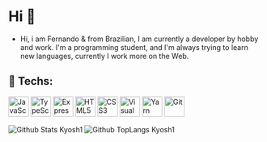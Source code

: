 # Hi 👋 
- Hi, i am Fernando & from Brazilian, I am currently a developer by hobby and work. I'm a programming student, and I'm always trying to learn new languages, currently I work more on the Web.

<div>
    <h2>🔧 Techs:</h2>
    <p>
        <img alt="JavaScript" src="https://cdn.jsdelivr.net/gh/devicons/devicon/icons/nodejs/nodejs-original.svg" width="40"/>
        <img alt="TypeScript" src="https://cdn.jsdelivr.net/gh/devicons/devicon/icons/typescript/typescript-original.svg" width="40"/>
        <img alt="Express.js" src="https://cdn.jsdelivr.net/gh/devicons/devicon/icons/express/express-original.svg" width="40"/>
        <img alt="HTML5" src="https://cdn.jsdelivr.net/gh/devicons/devicon/icons/html5/html5-original-wordmark.svg" width="40"/>
        <img alt="CSS3" src="https://cdn.jsdelivr.net/gh/devicons/devicon/icons/css3/css3-original.svg" width="40"/>
        <img alt="Visual Studio Code" src="https://cdn.jsdelivr.net/gh/devicons/devicon/icons/vscode/vscode-original.svg" width="40"/>
        <img alt="Yarn" src="https://cdn.jsdelivr.net/gh/devicons/devicon/icons/yarn/yarn-original-wordmark.svg" width="40"/>
        <img alt="Git" src="https://cdn.jsdelivr.net/gh/devicons/devicon/icons/git/git-original-wordmark.svg" width="40"/>
    </p>
</div>


![Github Stats Kyosh1](https://github-readme-stats.vercel.app/api?username=kyosh1&show_icons=true&theme=dark)
![Github TopLangs Kyosh1](https://github-readme-stats.vercel.app/api/top-langs/?username=kyosh1&show_icons=true&theme=dark)
